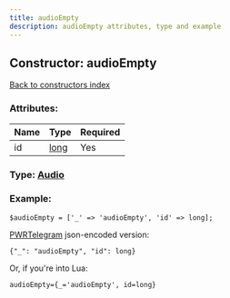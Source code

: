 ```yaml
---
title: audioEmpty
description: audioEmpty attributes, type and example
---
```

## Constructor: audioEmpty  
[Back to constructors index](index.md)



### Attributes:

| Name     |    Type       | Required |
|----------|---------------|----------|
|id|[long](../types/long.md) | Yes|



### Type: [Audio](../types/Audio.md)


### Example:

```
$audioEmpty = ['_' => 'audioEmpty', 'id' => long];
```  

[PWRTelegram](https://pwrtelegram.xyz) json-encoded version:

```
{"_": "audioEmpty", "id": long}
```


Or, if you're into Lua:  


```
audioEmpty={_='audioEmpty', id=long}

```



